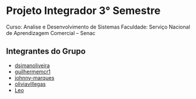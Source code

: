 # Projeto Integrador 3° Semestre

Curso: Analise e Desenvolvimento de Sistemas
Faculdade:  Serviço Nacional de Aprendizagem Comercial – Senac

## Integrantes do Grupo

- [dsimanoliveira](https://github.com/dsimanoliveira)
- [guilhermemcr1](https://github.com/guilhermemcr1)
- [johnny-marques](https://github.com/johnny-marques)
- [oliviavillegas](https://github.com/oliviavillegas)
- [Leo](https://github.com/)
